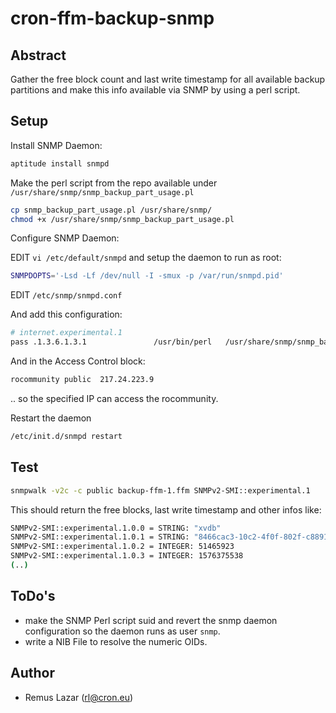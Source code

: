 # cron-ffm-backup-snmp

## Abstract

Gather the free block count and last write timestamp for all available
backup partitions and make this info available via SNMP by using a perl script.

## Setup

Install SNMP Daemon:

```bash
aptitude install snmpd
```

Make the perl script from the repo available under `/usr/share/snmp/snmp_backup_part_usage.pl`

```bash
cp snmp_backup_part_usage.pl /usr/share/snmp/
chmod +x /usr/share/snmp/snmp_backup_part_usage.pl
```

Configure SNMP Daemon:

EDIT `vi /etc/default/snmpd` and setup the daemon to run as root:

```bash
SNMPDOPTS='-Lsd -Lf /dev/null -I -smux -p /var/run/snmpd.pid'
```

EDIT `/etc/snmp/snmpd.conf`

And add this configuration:

```bash
# internet.experimental.1
pass .1.3.6.1.3.1               /usr/bin/perl   /usr/share/snmp/snmp_backup_part_usage.pl
``` 

And in the Access Control block:

```bash
rocommunity public  217.24.223.9
```

.. so the specified IP can access the rocommunity.

Restart the daemon

```bash
/etc/init.d/snmpd restart
```

## Test

```bash
snmpwalk -v2c -c public backup-ffm-1.ffm SNMPv2-SMI::experimental.1
```

This should return the free blocks, last write timestamp and other infos like:

```bash
SNMPv2-SMI::experimental.1.0.0 = STRING: "xvdb"
SNMPv2-SMI::experimental.1.0.1 = STRING: "8466cac3-10c2-4f0f-802f-c8891b5c919f"
SNMPv2-SMI::experimental.1.0.2 = INTEGER: 51465923
SNMPv2-SMI::experimental.1.0.3 = INTEGER: 1576375538
(..)
```

## ToDo's

* make the SNMP Perl script suid and revert the snmp daemon configuration so the daemon runs as user `snmp`.
* write a NIB File to resolve the numeric OIDs.


## Author

* Remus Lazar (rl@cron.eu)
